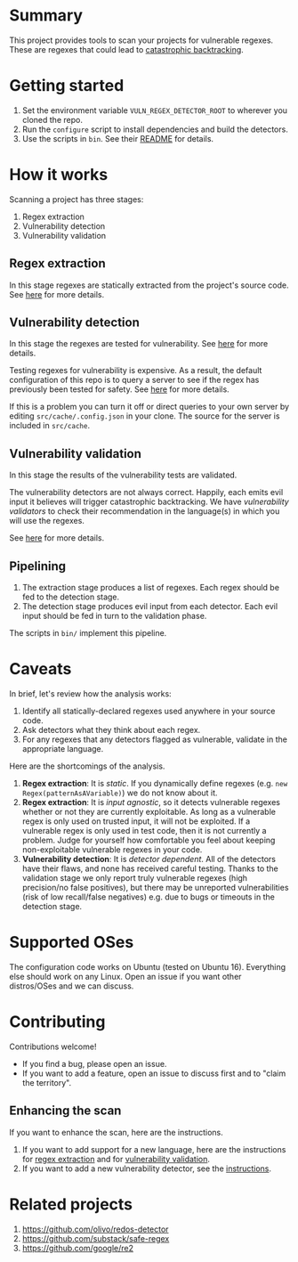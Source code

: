 # Summary

This project provides tools to scan your projects for vulnerable regexes.
These are regexes that could lead to [catastrophic backtracking](https://www.regular-expressions.info/catastrophic.html).

# Getting started

1. Set the environment variable `VULN_REGEX_DETECTOR_ROOT` to wherever you cloned the repo.
2. Run the `configure` script to install dependencies and build the detectors.
3. Use the scripts in `bin`. See their [README](https://github.com/davisjam/vuln-regex-detector/blob/master/bin/README.md) for details.

# How it works

Scanning a project has three stages:

1. Regex extraction
2. Vulnerability detection
3. Vulnerability validation

## Regex extraction

In this stage regexes are statically extracted from the project's source code.
See [here](https://github.com/davisjam/vuln-regex-detector/blob/master/src/extract/README.md) for more details.

## Vulnerability detection

In this stage the regexes are tested for vulnerability.
See [here](https://github.com/davisjam/vuln-regex-detector/blob/master/src/detect/README.md) for more details.

Testing regexes for vulnerability is expensive.
As a result, the default configuration of this repo is to query a server to see if the regex has previously been tested for safety.
See [here](https://github.com/davisjam/vuln-regex-detector/blob/master/src/cache/README.md) for more details.

If this is a problem you can turn it off or direct queries to your own server by editing `src/cache/.config.json` in your clone.
The source for the server is included in `src/cache`.

## Vulnerability validation

In this stage the results of the vulnerability tests are validated.

The vulnerability detectors are not always correct.
Happily, each emits evil input it believes will trigger catastrophic backtracking.
We have *vulnerability validators* to check their recommendation in the language(s) in which you will use the regexes.

See [here](https://github.com/davisjam/vuln-regex-detector/blob/master/src/validate/README.md) for more details.

## Pipelining

1. The extraction stage produces a list of regexes. Each regex should be fed to the detection stage.
2. The detection stage produces evil input from each detector. Each evil input should be fed in turn to the validation phase.

The scripts in `bin/` implement this pipeline.

# Caveats

In brief, let's review how the analysis works:

1. Identify all statically-declared regexes used anywhere in your source code.
2. Ask detectors what they think about each regex.
3. For any regexes that any detectors flagged as vulnerable, validate in the appropriate language.

Here are the shortcomings of the analysis.

1. **Regex extraction**: It is *static*. If you dynamically define regexes (e.g. `new Regex(patternAsAVariable)`) we do not know about it.
2. **Regex extraction**: It is *input agnostic*, so it detects vulnerable regexes whether or not they are currently exploitable. As long as a vulnerable regex is only used on trusted input, it will not be exploited. If a vulnerable regex is only used in test code, then it is not currently a problem. Judge for yourself how comfortable you feel about keeping non-exploitable vulnerable regexes in your code.
3. **Vulnerability detection**: It is *detector dependent*. All of the detectors have their flaws, and none has received careful testing. Thanks to the validation stage we only report truly vulnerable regexes (high precision/no false positives), but there may be unreported vulnerabilities (risk of low recall/false negatives) e.g. due to bugs or timeouts in the detection stage.

# Supported OSes

The configuration code works on Ubuntu (tested on Ubuntu 16).
Everything else should work on any Linux.
Open an issue if you want other distros/OSes and we can discuss.

# Contributing

Contributions welcome!
- If you find a bug, please open an issue.
- If you want to add a feature, open an issue to discuss first and to "claim the territory".

## Enhancing the scan

If you want to enhance the scan, here are the instructions.

1. If you want to add support for a new language, here are the instructions for [regex extraction](https://github.com/davisjam/vuln-regex-detector/blob/master/src/extract/README.md#how-do-i-add-a-new-extractor) and for [vulnerability validation](https://github.com/davisjam/vuln-regex-detector/blob/master/src/validate/README.md#how-do-i-add-a-new-validator).
2. If you want to add a new vulnerability detector, see the [instructions](https://github.com/davisjam/vuln-regex-detector/blob/master/src/detect/README.md#how-do-i-add-a-new-detector).

# Related projects

1. https://github.com/olivo/redos-detector
2. https://github.com/substack/safe-regex
3. https://github.com/google/re2
